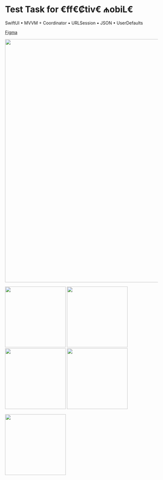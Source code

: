 # Test Task for €ff€₡tiv€ ₼obiL€
 
SwiftUI • MVVM + Coordinator • URLSession • JSON • UserDefaults 

[Figma](https://www.figma.com/file/X5X9I8ODgOZoi7WFEjTpFj/Effective-Mobile-TT?node-id=0%3A1&t=84V7O5NERkOhtPUL-1)

<p>
<img src="https://github.com/v3n3ra/-ff-ctiv---obiL-E-TestTask/blob/main/Screenshots/Figma.png" width="800">
</p>
<p>
<img src="https://github.com/v3n3ra/-ff-ctiv---obiL-E-TestTask/blob/main/Screenshots/Screen.gif" width="200"> <img src="https://github.com/v3n3ra/-ff-ctiv---obiL-E-TestTask/blob/main/Screenshots/DetailScreen.gif" width="200"> <img src="https://github.com/v3n3ra/-ff-ctiv---obiL-E-TestTask/blob/main/Screenshots/ProfileViaTabBar.png" width="200"> <img src="https://github.com/v3n3ra/-ff-ctiv---obiL-E-TestTask/blob/main/Screenshots/InvalidEmail.png" width="200">
</p>
<p>
  <img src="https://github.com/v3n3ra/-ff-ctiv---obiL-E-TestTask/blob/main/Screenshots/SubmitInfo.png" width="200"> 
<!--  <img src="https://github.com/v3n3ra/-ff-ctiv---obiL-E-TestTask/blob/main/Screenshots/User.png" width="200">-->
</p>
<!--<p>-->
<!--<img src="https://github.com/v3n3ra/-ff-ctiv---obiL-E-TestTask/blob/main/Screenshots/SignUp.png" width="200"> <img src="https://github.com/v3n3ra/-ff-ctiv---obiL-E-TestTask/blob/main/Screenshots/LogIn.png" width="200"> <img src="https://github.com/v3n3ra/-ff-ctiv---obiL-E-TestTask/blob/main/Screenshots/Page1.png" width="200"> <img src="https://github.com/v3n3ra/-ff-ctiv---obiL-E-TestTask/blob/main/Screenshots/ProfileViaNavigationLink.png" width="200">-->
<!--</p>-->


